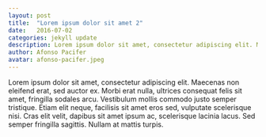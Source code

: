 ```yaml
---
layout: post
title:  "Lorem ipsum dolor sit amet 2"
date:   2016-07-02
categories: jekyll update
description: Lorem ipsum dolor sit amet, consectetur adipiscing elit. Maecenas non eleifend erat, sed auctor ex. Morbi erat nulla, ultrices consequat felis sit amet, fringilla sodales arcu. Vestibulum mollis commodo justo semper tristique. Etiam elit neque, facilisis sit amet eros sed, vulputate scelerisque nisi. Cras elit velit, dapibus sit amet ipsum ac, scelerisque lacinia lacus. Sed semper fringilla sagittis. Nullam at mattis turpis.
author: Afonso Pacifer
avatar: afonso-pacifer.jpeg
---
```


Lorem ipsum dolor sit amet, consectetur adipiscing elit. Maecenas non eleifend erat, sed auctor ex. Morbi erat nulla, ultrices consequat felis sit amet, fringilla sodales arcu. Vestibulum mollis commodo justo semper tristique. Etiam elit neque, facilisis sit amet eros sed, vulputate scelerisque nisi. Cras elit velit, dapibus sit amet ipsum ac, scelerisque lacinia lacus. Sed semper fringilla sagittis. Nullam at mattis turpis.

